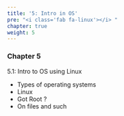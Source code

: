 ```yaml
---
title: '5: Intro in OS'
pre: "<i class='fab fa-linux'></i> "
chapter: true
weight: 5
---
```


### Chapter 5

5.1: Intro to OS using Linux

  * Types of operating systems
  * Linux
  * Got Root ?
  * On files and such